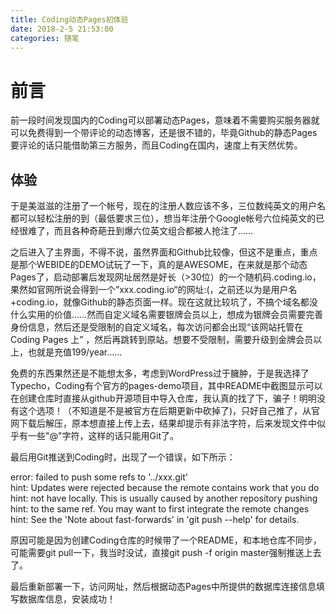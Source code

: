 ```yaml
---
title: Coding动态Pages初体验
date: 2018-2-5 21:53:00
categories: 随笔
---
```

# 前言

前一段时间发现国内的Coding可以部署动态Pages，意味着不需要购买服务器就可以免费得到一个带评论的动态博客，还是很不错的，毕竟Github的静态Pages要评论的话只能借助第三方服务，而且Coding在国内，速度上有天然优势。

## 体验

于是美滋滋的注册了一个帐号，现在的注册人数应该不多，三位数纯英文的用户名都可以轻松注册的到（最低要求三位），想当年注册个Google帐号六位纯英文的已经很难了，而且各种奇葩丑到爆六位英文组合都被人抢注了……

<!--more-->

之后进入了主界面，不得不说，虽然界面和Github比较像，但这不是重点，重点是那个WEBIDE的DEMO试玩了一下，真的是AWESOME，在来就是那个动态Pages了，启动部署后发现网址居然是好长（>30位）的一个随机码.coding.io，果然如官网所说会得到一个”xxx.coding.io“的网址:(，之前还以为是用户名+coding.io，就像Github的静态页面一样。现在这就比较坑了，不搞个域名都没什么实用的价值……然而自定义域名需要银牌会员以上，想成为银牌会员需要完善身份信息，然后还是受限制的自定义域名，每次访问都会出现“该网站托管在 Coding Pages 上” ，然后再跳转到原站。想要不受限制，需要升级到金牌会员以上，也就是充值199/year……

免费的东西果然还是不能想太多，考虑到WordPress过于臃肿，于是我选择了Typecho，Coding有个官方的pages-demo项目，其中README中截图显示可以在创建仓库时直接从github开源项目中导入仓库，我认真的找了下，骗子！明明没有这个选项！（不知道是不是被官方在后期更新中砍掉了)，只好自己推了，从官网下载后解压，原本想直接上传上去，结果却提示有非法字符，后来发现文件中似乎有一些"@"字符，这样的话只能用Git了。

最后用Git推送到Coding时，出现了一个错误，如下所示：

>
error: failed to push some refs to '../xxx.git'  
hint: Updates were rejected because the remote contains work that you do  
hint: not have locally. This is usually caused by another repository pushing  
hint: to the same ref. You may want to first integrate the remote changes  
hint: See the 'Note about fast-forwards' in 'git push --help' for details.  

原因可能是因为创建Coding仓库的时候带了一个README，和本地仓库不同步，可能需要git pull一下，我当时没试，直接git push -f origin master强制推送上去了。

最后重新部署一下，访问网址，然后根据动态Pages中所提供的数据库连接信息填写数据库信息，安装成功！